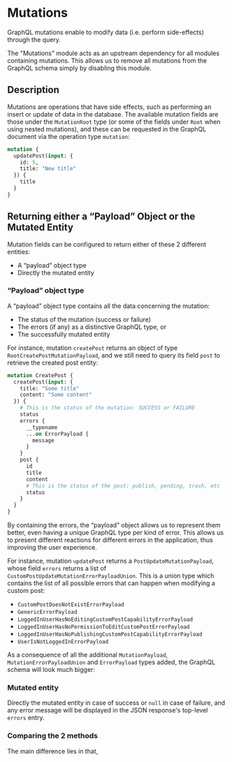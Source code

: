 # Mutations

GraphQL mutations enable to modify data (i.e. perform side-effects) through the query.

The "Mutations" module acts as an upstream dependency for all modules containing mutations. This allows us to remove all mutations from the GraphQL schema simply by disabling this module.

## Description

Mutations are operations that have side effects, such as performing an insert or update of data in the database. The available mutation fields are those under the `MutationRoot` type (or some of the fields under `Root` when using nested mutations), and these can be requested in the GraphQL document via the operation type `mutation`:

```graphql
mutation {
  updatePost(input: {
    id: 5,
    title: "New title"
  }) {
    title
  }
}
```

## Returning either a “Payload” Object or the Mutated Entity

Mutation fields can be configured to return either of these 2 different entities:

- A “payload” object type
- Directly the mutated entity

### “Payload” object type

A “payload” object type contains all the data concerning the mutation:

- The status of the mutation (success or failure)
- The errors (if any) as a distinctive GraphQL type, or
- The successfully mutated entity

For instance, mutation `createPost` returns an object of type `RootCreatePostMutationPayload`, and we still need to query its field `post` to retrieve the created post entity:

```graphql
mutation CreatePost {
  createPost(input: {
    title: "Some title"
    content: "Some content"
  }) {
    # This is the status of the mutation: SUCCESS or FAILURE
    status
    errors {
      __typename
      ...on ErrorPayload {
        message
      }
    }
    post {
      id
      title
      content
      # This is the status of the post: publish, pending, trash, etc
      status
    }
  }
}
```

By containing the errors, the “payload” object allows us to represent them better, even having a unique GraphQL type per kind of error. This allows us to present different reactions for different errors in the application, thus  improving the user experience.

For instance, mutation `updatePost` returns a `PostUpdateMutationPayload`, whose field `errors` returns a list of `CustomPostUpdateMutationErrorPayloadUnion`. This is a union type which contains the list of all possible errors that can happen when modifying a custom post:

- `CustomPostDoesNotExistErrorPayload`
- `GenericErrorPayload`
- `LoggedInUserHasNoEditingCustomPostCapabilityErrorPayload`
- `LoggedInUserHasNoPermissionToEditCustomPostErrorPayload`
- `LoggedInUserHasNoPublishingCustomPostCapabilityErrorPayload`
- `UserIsNotLoggedInErrorPayload`

As a consequence of all the additional `MutationPayload`, `MutationErrorPayloadUnion` and `ErrorPayload` types added, the GraphQL schema will look much bigger:



### Mutated entity

Directly the mutated entity in case of success or <code>null</code> in case of failure, and any error message will be displayed in the JSON response\'s top-level <code>errors</code> entry.

### Comparing the 2 methods

The main difference lies in that, 
